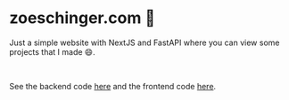 # zoeschinger.com 🎉

Just a simple website with NextJS and FastAPI where you can view some projects that I made 😄.

<br />

See the backend code [here](https://github.com/mzoesch/zoeschinger/tree/master/app) and the frontend code [here](https://github.com/mzoesch/zoeschinger/tree/master/next).
